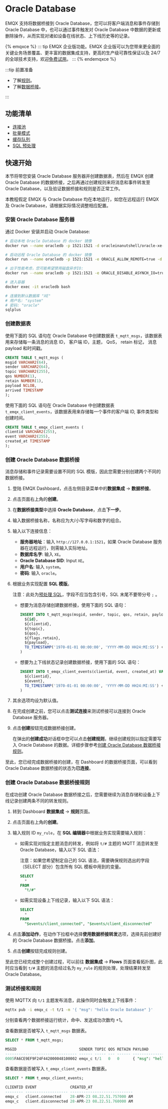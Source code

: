 # Oracle Database

EMQX 支持将数据桥接到 Oracle Database，您可以将客户端消息和事件存储到 Oracle Database 中，也可以通过事件触发对 Oracle Database 中数据的更新或删除操作，从而实现对诸如设备在线状态、上下线历史等的记录。

{% emqxce %}
::: tip
EMQX 企业版功能。EMQX 企业版可以为您带来更全面的关键业务场景覆盖、更丰富的数据集成支持，更高的生产级可靠性保证以及 24/7 的全球技术支持，欢迎[免费试用](https://www.emqx.com/zh/try?product=enterprise)。
:::
{% endemqxce %}

:::tip 前置准备

- 了解[规则](./rules.md)。
- 了解[数据桥接](./data-bridges.md)。

:::


## 功能清单

- [连接池](./data-bridges.md#连接池)
- [批量模式](./data-bridges.md#批量模式)
- [缓存队列](./data-bridges.md#缓存队列)
- [SQL 预处理](./data-bridges.md#SQL-预处理)

## 快速开始

本节将带您安装 Oracle Database 服务器并创建数据表，然后在 EMQX 创建 Oracle Database 的数据桥接，之后再通过创建规则来将消息和事件转发至 Oracle Database，以及验证数据桥接和规则是否正常工作。

本教程假定 EMQX 与 Oracle Database 均在本地运行，如您在远程运行 EMQX 及 Oracle Database，请根据实际情况调整相应配置。

### 安装 Oracle Database 服务器

通过 Docker 安装并启动 Oracle Database:

```bash
# 启动本地 Oracle Database 的 docker 镜像
docker run --name oracledb -p 1521:1521 -d oracleinanutshell/oracle-xe-11g:1.0.0

# 启动远程 Oracle Database 的 docker 镜像
docker run --name oracledb -p 1521:1521 -e ORACLE_ALLOW_REMOTE=true -d oracleinanutshell/oracle-xe-11g:1.0.0

# 出于性能考虑，您可能希望禁用磁盘异步IO:
docker run --name oracledb -p 1521:1521 -e ORACLE_DISABLE_ASYNCH_IO=true -d oracleinanutshell/oracle-xe-11g:1.0.0

# 进入容器
docker exec -it oracledb bash

# 连接到默认数据库 "XE"
# 用户名: "system"
# 密码: "oracle"
sqlplus
```

### 创建数据表

使用下面的 SQL 语句在 Oracle Database 中创建数据表 `t_mqtt_msgs`，该数据表用来存储每一条消息的消息 ID， 客户端 ID，主题， QoS， retain 标记， 消息 payload 和时间戳。

  ```sql
CREATE TABLE t_mqtt_msgs (
  msgid VARCHAR2(64),
  sender VARCHAR2(64),
  topic VARCHAR2(255),
  qos NUMBER(1),
  retain NUMBER(1),
  payload NCLOB,
  arrived TIMESTAMP
);
  ```

使用下面的 SQL 语句在 Oracle Database 中创建数据表 `t_emqx_client_events`，该数据表用来存储每一个事件的客户端 ID, 事件类型和创建时间。

  ```sql
CREATE TABLE t_emqx_client_events (
  clientid VARCHAR2(255),
  event VARCHAR2(255),
  created_at TIMESTAMP
);
  ```

### 创建 Oracle Database 数据桥接

消息存储和事件记录需要设置不同的 SQL 模版，因此您需要分别创建两个不同的数据桥接。

1. 登陆 EMQX Dashboard，点击左侧目录菜单中的**数据集成** -> **数据桥接**。
2. 点击页面右上角的**创建**。
3. 在**数据桥接类型**中选择 **Oracle Database**，点击**下一步**。
4. 输入数据桥接名称，名称应为大/小写字母和数字的组合。
5. 输入以下连接信息：

   - **服务器地址**：输入 `http://127.0.0.1:1521`，如果 Oracle Database 服务器在远程运行，则需输入实际地址。
   - **数据库名字**: 输入 `XE`。
   - **Oracle Database SID**: Input `XE`。
   - **用户名**: 输入 `system`。
   - **密码**: 输入 `oracle`。

6. 根据业务实现配置 **SQL 模版**。

   注意：此处为[预处理 SQL](/data-bridges.md#sql-预处理)，字段不应当包含引号，SQL 末尾不要带分号 `;` 。

   - 想要为消息存储创建数据桥接，使用下面的 SQL 语句：

     ```sql
     INSERT INTO t_mqtt_msgs(msgid, sender, topic, qos, retain, payload, arrived) VALUES(
       ${id},
       ${clientid},
       ${topic},
       ${qos},
       ${flags.retain},
       ${payload},
       TO_TIMESTAMP('1970-01-01 00:00:00', 'YYYY-MM-DD HH24:MI:SS') + NUMTODSINTERVAL(${timestamp}/1000, 'SECOND')
     )
     ```

   - 想要为上下线状态记录创建数据桥接，使用下面的 SQL 语句：

     ```sql
     INSERT INTO t_emqx_client_events(clientid, event, created_at) VALUES (
       ${clientid},
       ${event},
       TO_TIMESTAMP('1970-01-01 00:00:00', 'YYYY-MM-DD HH24:MI:SS') + NUMTODSINTERVAL(${timestamp}/1000, 'SECOND')
     )
     ```

7. 其余选项均设为默认值。

8. 在完成创建之前，您可以点击**测试连接**来测试桥接可以连接到 Oracle Database 服务器。

9. 点击**创建**按钮完成数据桥接创建。

   在弹出的**创建成功**对话框中您可以点击**创建规则**，继续创建规则以指定需要写入 Oracle Database 的数据。详细步骤参考[创建 Oracle Database 数据桥接规则](#创建-oracle-database-数据桥接规则)。

至此，您已经完成数据桥接的创建，在 Dashboard 的数据桥接页面，可以看到 Oracle Database 数据桥接的状态为**已连接**。

### 创建 Oracle Database 数据桥接规则

在成功创建 Oracle Database 数据桥接之后，您需要继续为消息存储和设备上下线记录创建两条不同的转发规则。

1. 转到 Dashboard **数据集成** -> **规则**页面。

2. 点击页面右上角的**创建**。

3. 输入规则 ID `my_rule`，在 **SQL 编辑器**中根据业务实现需要输入规则：

   - 如需实现对指定主题消息的转发，例如将 `t/#` 主题的 MQTT 消息转发至 Oracle Database，输入以下 SQL 语法：

     注意：如果您希望制定自己的 SQL 语法，需要确保规则选出的字段（SELECT 部分）包含所有 SQL 模板中用到的变量。

     ```sql
     SELECT 
       *
     FROM
       "t/#"
     ```

   - 如需实现设备上下线记录，输入以下 SQL 语法：

     ```sql
     SELECT
       *
     FROM
       "$events/client_connected", "$events/client_disconnected"
     ```

4. 点击**添加动作**，在动作下拉框中选择**使用数据桥接转发**选项，选择先前创建好的 Oracle Database 数据桥接。点击**添加**。
5. 点击**创建**按钮完成规则创建。

至此您已经完成整个创建过程，可以前往 **数据集成** -> **Flows** 页面查看拓扑图，此时应当看到 `t/#` 主题的消息经过名为 `my_rule` 的规则处理，处理结果转发至 Oracle Database。

### 测试桥接和规则

使用 MQTTX 向 `t/1` 主题发布消息，此操作同时会触发上下线事件：

```bash
mqttx pub -i emqx_c -t t/1 -m '{ "msg": "hello Oracle Database" }'
```

分别查看两个数据桥接运行统计，命中、发送成功次数均 +1。

查看数据是否被写入 `t_mqtt_msgs` 数据表。

```sql
SELECT * FROM t_mqtt_msgs;

MSGID                            SENDER TOPIC QOS RETAIN PAYLOAD                            ARRIVED
-------------------------------- ------ ----- --- ------ ---------------------------------- ----------------------------
0005FA6CE9EF9F24F442000048100002 emqx_c t/1   0   0      { "msg": "hello Oracle Database" } 28-APR-23 08.22.51.760000 AM

```

查看数据是否被写入 `t_emqx_client_events` 数据表。

```sql
SELECT * FROM t_emqx_client_events;

CLIENTID EVENT               CREATED_AT
-------- ------------------- ----------------------------
emqx_c   client.connected    28-APR-23 08.22.51.757000 AM
emqx_c   client.disconnected 28-APR-23 08.22.51.760000 AM
```